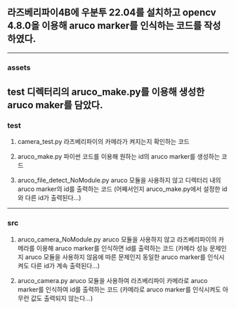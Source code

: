 ## 라즈베리파이4B에 우분투 22.04를 설치하고 opencv 4.8.0을 이용해 aruco marker를 인식하는 코드를 작성하였다.
---
### assets
test 디렉터리의 aruco_make.py를 이용해 생성한 aruco maker를 담았다.
---
### test
1. camera_test.py
라즈베리파이의 카메라가 켜지는지 확인하는 코드

2. aruco_make.py
파이썬 코드를 이용해 원하는 id의 aruco marker를 생성하는 코드

3. aruco_file_detect_NoModule.py
aruco 모듈을 사용하지 않고 디렉터리 내의 aruco marker의 id를 출력하는 코드
(어째서인지 aruco_make.py에서 설정한 id와 다른 id가 출력된다...)
---
### src
1. aruco_camera_NoModule.py
aruco 모듈을 사용하지 않고 라즈베리파이의 카메라를 이용해 aruco marker를 인식하면 id를 출력하는 코드
(카메라 성능 문제인지 aruco 모듈을 사용하지 않음에 따른 문제인지 동일한 aruco marker를 인식시켜도 다른 id가 계속 출력된다...)

2. aruco_camera.py
aruco 모듈을 사용하여 라즈베리파이 카메라로 aruco marker를 인식하여 id를 출력하는 코드
(카메라로 aruco marker를 인식시켜도 아무런 값도 출력되지 않는다...)
